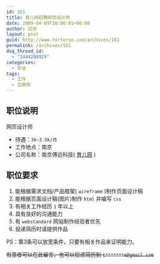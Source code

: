 ```yaml
---
id: 161
title: 育儿网招聘网页设计师
date: 2009-04-09T10:00:01+00:00
author: 愆伏
layout: post
guid: http://www.tortorse.com/archives/161
permalink: /archives/161
dsq_thread_id:
  - "3444280929"
categories:
  - 杂谈
tags:
  - 工作
  - 互联网
---
```

## 职位说明

网页设计师

- 待遇：`3k~3.5k/月`
- 工作地点：南京
- 公司名称：南京傅远科技( [育儿网](www.ci123.com) )

## 职位要求

1. 能根据需求文档/产品框架( `wireframe` )制作页面设计稿
2. 能根据页面设计稿(图片)制作 `html` 并编写 `css`
3. 有相关工作经历 `1` 年以上
4. 具有良好的沟通能力
5. 有 `webstandard` 网站制作经验者优先
6. 投递简历时请提供作品

PS：第3条可以放宽条件，只要有相关作品来证明能力。

~~有意者可以在此留言，也可以投递简历到 `t*******e@gmail.com`~~